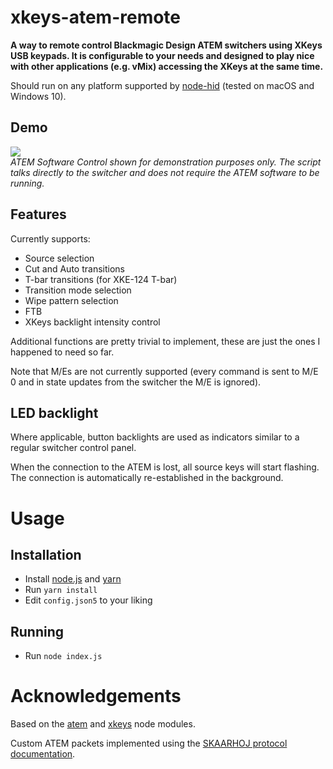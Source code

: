 # xkeys-atem-remote

**A way to remote control Blackmagic Design ATEM switchers using XKeys USB keypads.
It is configurable to your needs and designed to play nice with other applications (e.g. vMix) accessing the XKeys at the same time.**

Should run on any platform supported by [node-hid](https://github.com/node-hid/node-hid) (tested on macOS and Windows 10).

## Demo

[![](http://img.youtube.com/vi/EDOVnH0-Fw4/0.jpg)](http://www.youtube.com/watch?v=EDOVnH0-Fw4 "Demo Video")<br>
*ATEM Software Control shown for demonstration purposes only. The script talks directly to the switcher and does not require the ATEM software to be running.*

## Features

Currently supports:
* Source selection
* Cut and Auto transitions
* T-bar transitions (for XKE-124 T-bar)
* Transition mode selection
* Wipe pattern selection
* FTB
* XKeys backlight intensity control

Additional functions are pretty trivial to implement, these are just the ones I happened to need so far.

Note that M/Es are not currently supported (every command is sent to M/E 0 and in state updates from the switcher the M/E is ignored).

## LED backlight

Where applicable, button backlights are used as indicators similar to a regular switcher control panel.

When the connection to the ATEM is lost, all source keys will start flashing. The connection is automatically re-established in the background.

# Usage

## Installation

* Install [node.js](https://nodejs.org/) and [yarn](https://classic.yarnpkg.com/en/docs/install/)
* Run `yarn install`
* Edit `config.json5` to your liking

## Running

* Run `node index.js`

# Acknowledgements

Based on the [atem](https://github.com/Dev1an/Atem) and [xkeys](https://github.com/SuperFlyTV/xkeys) node modules.

Custom ATEM packets implemented using the [SKAARHOJ protocol documentation](https://www.skaarhoj.com/fileadmin/BMDPROTOCOL.html).
